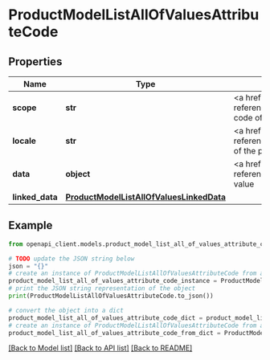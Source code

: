 # ProductModelListAllOfValuesAttributeCode


## Properties

Name | Type | Description | Notes
------------ | ------------- | ------------- | -------------
**scope** | **str** | &lt;a href&#x3D;&#39;api-reference.html#Channel&#39;&gt;Channel&lt;/a&gt; code of the product value | [optional] 
**locale** | **str** | &lt;a href&#x3D;&#39;api-reference.html#Locale&#39;&gt;Locale&lt;/a&gt; code of the product value | [optional] 
**data** | **object** | &lt;a href&#x3D;&#39;api-reference.html#Productuuid&#39;&gt;Product&lt;/a&gt; value | [optional] 
**linked_data** | [**ProductModelListAllOfValuesLinkedData**](ProductModelListAllOfValuesLinkedData.md) |  | [optional] 

## Example

```python
from openapi_client.models.product_model_list_all_of_values_attribute_code import ProductModelListAllOfValuesAttributeCode

# TODO update the JSON string below
json = "{}"
# create an instance of ProductModelListAllOfValuesAttributeCode from a JSON string
product_model_list_all_of_values_attribute_code_instance = ProductModelListAllOfValuesAttributeCode.from_json(json)
# print the JSON string representation of the object
print(ProductModelListAllOfValuesAttributeCode.to_json())

# convert the object into a dict
product_model_list_all_of_values_attribute_code_dict = product_model_list_all_of_values_attribute_code_instance.to_dict()
# create an instance of ProductModelListAllOfValuesAttributeCode from a dict
product_model_list_all_of_values_attribute_code_from_dict = ProductModelListAllOfValuesAttributeCode.from_dict(product_model_list_all_of_values_attribute_code_dict)
```
[[Back to Model list]](../README.md#documentation-for-models) [[Back to API list]](../README.md#documentation-for-api-endpoints) [[Back to README]](../README.md)


